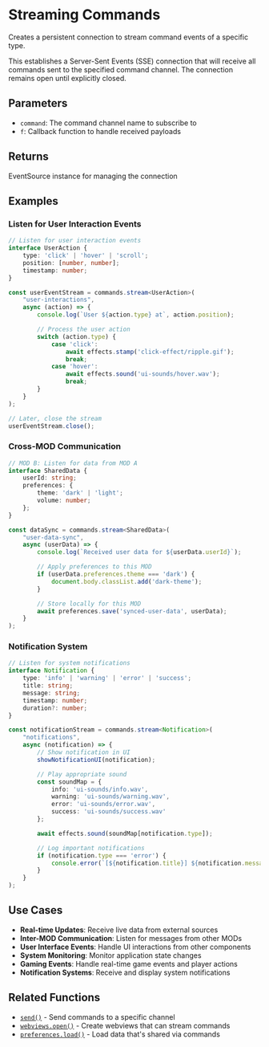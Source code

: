# Streaming Commands

Creates a persistent connection to stream command events of a specific type.

This establishes a Server-Sent Events (SSE) connection that will receive all commands sent to the specified command
channel. The connection remains open until explicitly closed.

## Parameters

- `command`: The command channel name to subscribe to
- `f`: Callback function to handle received payloads

## Returns

EventSource instance for managing the connection

## Examples

### Listen for User Interaction Events

```typescript
// Listen for user interaction events
interface UserAction {
    type: 'click' | 'hover' | 'scroll';
    position: [number, number];
    timestamp: number;
}

const userEventStream = commands.stream<UserAction>(
    "user-interactions",
    async (action) => {
        console.log(`User ${action.type} at`, action.position);

        // Process the user action
        switch (action.type) {
            case 'click':
                await effects.stamp('click-effect/ripple.gif');
                break;
            case 'hover':
                await effects.sound('ui-sounds/hover.wav');
                break;
        }
    }
);

// Later, close the stream
userEventStream.close();
```

### Cross-MOD Communication

```typescript
// MOD B: Listen for data from MOD A
interface SharedData {
    userId: string;
    preferences: {
        theme: 'dark' | 'light';
        volume: number;
    };
}

const dataSync = commands.stream<SharedData>(
    "user-data-sync",
    async (userData) => {
        console.log(`Received user data for ${userData.userId}`);

        // Apply preferences to this MOD
        if (userData.preferences.theme === 'dark') {
            document.body.classList.add('dark-theme');
        }

        // Store locally for this MOD
        await preferences.save('synced-user-data', userData);
    }
);
```

### Notification System

```typescript
// Listen for system notifications
interface Notification {
    type: 'info' | 'warning' | 'error' | 'success';
    title: string;
    message: string;
    timestamp: number;
    duration?: number;
}

const notificationStream = commands.stream<Notification>(
    "notifications",
    async (notification) => {
        // Show notification in UI
        showNotificationUI(notification);

        // Play appropriate sound
        const soundMap = {
            info: 'ui-sounds/info.wav',
            warning: 'ui-sounds/warning.wav',
            error: 'ui-sounds/error.wav',
            success: 'ui-sounds/success.wav'
        };

        await effects.sound(soundMap[notification.type]);

        // Log important notifications
        if (notification.type === 'error') {
            console.error(`[${notification.title}] ${notification.message}`);
        }
    }
);
```

## Use Cases

- **Real-time Updates**: Receive live data from external sources
- **Inter-MOD Communication**: Listen for messages from other MODs
- **User Interface Events**: Handle UI interactions from other components
- **System Monitoring**: Monitor application state changes
- **Gaming Events**: Handle real-time game events and player actions
- **Notification Systems**: Receive and display system notifications

## Related Functions

- [`send()`](./send.md) - Send commands to a specific channel
- [`webviews.open()`](../webviews/open.md) - Create webviews that can stream commands
- [`preferences.load()`](../preferences/load.md) - Load data that's shared via commands
